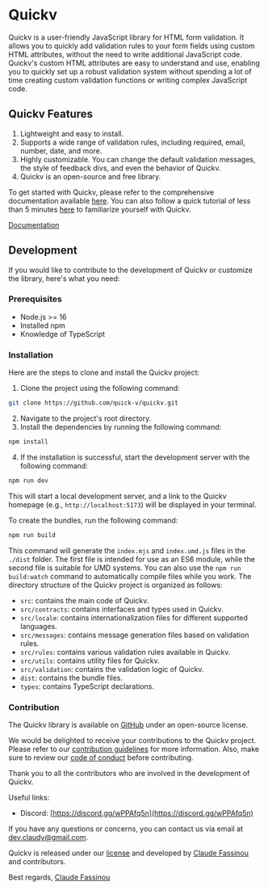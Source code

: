 # Quickv
Quickv is a user-friendly JavaScript library for HTML form validation. It allows you to quickly add validation rules to your form fields using custom HTML attributes, without the need to write additional JavaScript code. Quickv's custom HTML attributes are easy to understand and use, enabling you to quickly set up a robust validation system without spending a lot of time creating custom validation functions or writing complex JavaScript code.

## Quickv Features

1. Lightweight and easy to install.
2. Supports a wide range of validation rules, including required, email, number, date, and more.
3. Highly customizable. You can change the default validation messages, the style of feedback divs, and even the behavior of Quickv.
4. Quickv is an open-source and free library.


To get started with Quickv, please refer to the comprehensive documentation available [here](https://quickv.vercel.app/). You can also follow a quick tutorial of less than 5 minutes [here](https://quickv.vercel.app/docs/tutorial) to familiarize yourself with Quickv.

[Documentation](https://quickv.vercel.app)

## Development
If you would like to contribute to the development of Quickv or customize the library, here's what you need:

### Prerequisites

- Node.js >= 16
- Installed npm
- Knowledge of TypeScript

### Installation

Here are the steps to clone and install the Quickv project:

1. Clone the project using the following command:
```bash
git clone https://github.com/quick-v/quickv.git
```
2. Navigate to the project's root directory.
3. Install the dependencies by running the following command:
```bash
npm install
```
4. If the installation is successful, start the development server with the following command:
```bash
npm run dev
```
This will start a local development server, and a link to the Quickv homepage (e.g., `http://localhost:5173`) will be displayed in your terminal.

To create the bundles, run the following command:
```bash
npm run build
```
This command will generate the `index.mjs` and `index.umd.js` files in the `./dist` folder. The first file is intended for use as an ES6 module, while the second file is suitable for UMD systems.
You can also use the `npm run build:watch` command to automatically compile files while you work.
The directory structure of the Quickv project is organized as follows:
- `src`: contains the main code of Quickv.
- `src/contracts`: contains interfaces and types used in Quickv.
- `src/locale`: contains internationalization files for different supported languages.
- `src/messages`: contains message generation files based on validation rules.
- `src/rules`: contains various validation rules available in Quickv.
- `src/utils`: contains utility files for Quickv.
- `src/validation`: contains the validation logic of Quickv.
- `dist`: contains the bundle files.
- `types`: contains TypeScript declarations.

### Contribution

The Quickv library is available on [GitHub](https://github.com/quick-v/quickv) under an open-source license.

We would be delighted to receive your contributions to the Quickv project. Please refer to our [contribution guidelines](https://quickv.vercel.app/docs/contribution) for more information. Also, make sure to review our [code of conduct](https://quickv.vercel.app/docs/code-of-conduct) before contributing.

Thank you to all the contributors who are involved in the development of Quickv.

Useful links:
- Discord: [https://discord.gg/wPPAfq5n](https://discord.gg/wPPAfq5n) 

If you have any questions or concerns, you can contact us via email at dev.claudy@gmail.com.



Quickv is released under our [license](/docs/license) and developed by [Claude Fassinou](https://github.com/Claudye) and contributors.

Best regards,
[Claude Fassinou](https://github.com/Claudye)
